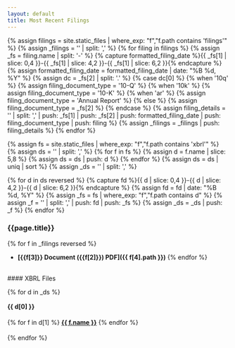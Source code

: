 ```yaml
---
layout: default
title: Most Recent Filings
---
```


{% assign filings = site.static_files | where_exp: "f","f.path contains 'filings'" %}
{% assign _filings = '' | split: ',' %}
{% for filing in filings %}
    {% assign _fs = filing.name | split: '-' %}
    {% capture formatted_filing_date %}{{ _fs[1] | slice: 0,4 }}-{{ _fs[1] | slice: 4,2 }}-{{ _fs[1] | slice: 6,2 }}{% endcapture %}
    {% assign formatted_filing_date = formatted_filing_date | date: "%B %d, %Y" %}
    {% assign dc = _fs[2] | split: '.' %}
    {% case dc[0] %}
        {% when '10q' %}
            {% assign filing_document_type = '10-Q' %}
        {% when '10k' %}
            {% assign filing_document_type = '10-K' %}
        {% when 'ar' %}
            {% assign filing_document_type = 'Annual Report' %}
        {% else %}
            {% assign filing_document_type = _fs[2] %}
    {% endcase %}
    {% assign filing_details = '' | split: ',' | push: _fs[1] | push: _fs[2] | push: formatted_filing_date | push: filing_document_type | push: filing %}
    {% assign _filings = _filings | push: filing_details %}
{% endfor %}

{% assign fs = site.static_files | where_exp: "f","f.path contains 'xbrl'" %}
{% assign ds = '' | split: ',' %}
{% for f in fs %}
    {% assign d = f.name | slice: 5,8 %}
    {% assign ds = ds | push: d %}
{% endfor %}
{% assign ds = ds | uniq | sort %}
{% assign _ds = '' | split: ',' %}

{% for d in ds reversed %}
    {% capture fd %}{{ d | slice: 0,4 }}-{{ d | slice: 4,2 }}-{{ d | slice: 6,2 }}{% endcapture %}
    {% assign fd = fd | date: "%B %d, %Y" %}
    {% assign _fs = fs | where_exp: "f","f.path contains d" %}
    {% assign _f = '' | split: ',' | push: fd | push: _fs %}
    {% assign _ds = _ds | push: _f %}
{% endfor %}

<style>
ul.sideways { padding: 0; list-style-type: none; }
ul.sideways li { display: inline; white-space: pre; }
ul.sideways li a {font-weight: bold; text-decoration: underline;text-transform: lowercase; }
ul.sideways li:after { content: "  \00b7  "; }
ul.sideways li:last-child:after { content: ""; }
</style>

### {{page.title}}

{% for f in _filings reversed %}
- **[{{f[3]}} Document ({{f[2]}}) PDF]({{ f[4].path }})**
{% endfor %}

<br />
#### XBRL Files

{% for d in _ds %}
<div style="line-height: 1.6;"> 
    <strong>{{ d[0] }}</strong> 
</div> 
<div style="line-height: 1.6;">
<ul class="sideways">
    {% for f in d[1] %}
    <li><a href="{{ f.path }}">{{ f.name }}</a></li>
    {% endfor %}
</ul>
</div>
{% endfor %}